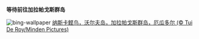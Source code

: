 
**等待前往加拉帕戈斯群岛**

![bing-wallpaper](https://www.bing.com/th?id=OHR.NazcaBooby_ZH-CN1534931799_1920x1080.jpg)
[纳斯卡鲣鸟，沃尔夫岛，加拉帕戈斯群岛，厄瓜多尔 (© Tui De Roy/Minden Pictures)](https://www.bing.com/search?q=%E7%BA%B3%E6%96%AF%E5%8D%A1%E9%B2%A3%E9%B8%9F&amp;form=hpcapt&amp;mkt=zh-cn)
  